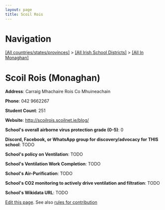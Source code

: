 ```yaml
---
layout: page
title: Scoil Rois
---
```

# Navigation

[[All countries/states/provinces]](../../..) > [[All Irish School Districts]](../..) > [[All In Monaghan]](..)

# Scoil Rois (Monaghan)

**Address**: Carraig Mhachaire Rois Co Mhuineachain

**Phone**: 042 9662267

**Student Count**: 251

**Website**: <http://scoilrois.scoilnet.ie/blog/>

**School's overall airborne virus protection grade (0-5)**: 0

**Discord, Facebook, or WhatsApp group for discovery/advocacy for THIS school**: TODO

**School's policy on Ventilation**: TODO

**School's Ventilation Work Completion**: TODO

**School's Air-Purification**: TODO

**School's CO2 monitoring to actively drive ventilation and filtration**: TODO

**School's Wikidata URL**: TODO


[Edit this page](https://github.com/ventilate-schools/Ireland/edit/main/./Monaghan/Scoil_Rois.md). See also [rules for contribution](../../../contribution-rules/)